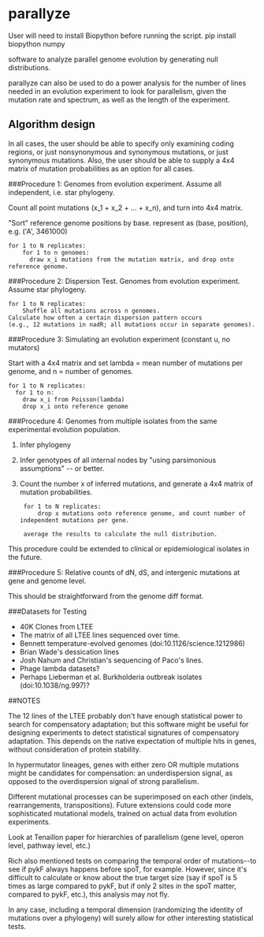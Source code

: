 parallyze
=========

User will need to install Biopython before running the script. 
pip install biopython
numpy

software to analyze parallel genome evolution by generating null distributions.

parallyze can also be used to do a power analysis for the number of lines 
needed in an evolution experiment to look for parallelism, given the mutation rate and spectrum, 
as well as the length of the experiment.

## Algorithm design

In all cases, the user should be able to specify only examining coding regions,
or just nonsynonymous and synonymous mutations, or just synonymous mutations.
Also, the user should be able to supply a 4x4 matrix of mutation probabilities as an option for all cases.

###Procedure 1: Genomes from evolution experiment. Assume all independent, i.e. star phylogeny.

Count all point mutations (x_1 + x_2 + ... + x_n), and turn into 4x4 matrix.

"Sort" reference genome positions by base. represent as (base, position), e.g. ('A', 3461000)

    for 1 to N replicates:
        for 1 to n genomes:
          draw x_i mutations from the mutation matrix, and drop onto reference genome.

###Procedure 2: Dispersion Test. Genomes from evolution experiment. Assume star phylogeny.

    for 1 to N replicates:
        Shuffle all mutations across n genomes.
    Calculate how often a certain dispersion pattern occurs 
    (e.g., 12 mutations in nadR; all mutations occur in separate genomes).    


###Procedure 3: Simulating an evolution experiment (constant u, no mutators)

Start with a 4x4 matrix and set lambda = mean number of mutations per genome, and n = number of genomes.

    for 1 to N replicates:
      for 1 to n:
        draw x_i from Poisson(lambda)
        drop x_i onto reference genome
        
###Procedure 4: Genomes from multiple isolates from the same experimental evolution population.

1) Infer phylogeny
2) Infer genotypes of all internal nodes by "using parsimonious assumptions" -- or better.
3) Count the number x of inferred mutations, and generate a 4x4 matrix of mutation probabilities.

        for 1 to N replicates:
            drop x mutations onto reference genome, and count number of independent mutations per gene.
        
        average the results to calculate the null distribution.

This procedure could be extended to clinical or epidemiological isolates in the future.

###Procedure 5: Relative counts of dN, dS, and intergenic mutations at gene and genome level.

This should be straightforward from the genome diff format.

###Datasets for Testing

* 40K Clones from LTEE
* The matrix of all LTEE lines sequenced over time.
* Bennett temperature-evolved genomes (doi:10.1126/science.1212986)
* Brian Wade's dessication lines
* Josh Nahum and Christian's sequencing of Paco's lines.
* Phage lambda datasets?
* Perhaps Lieberman et al. Burkholderia outbreak isolates (doi:10.1038/ng.997)?

##NOTES

The 12 lines of the LTEE probably don't have enough statistical power to
search for compensatory adaptation; but this software might be useful for designing experiments to detect
statistical signatures of compensatory adaptation. This depends on the native expectation of multiple hits in genes,
without consideration of protein stability.

In hypermutator lineages, genes with either zero OR multiple mutations might be candidates for compensation:
an underdispersion signal, as opposed to the overdispersion signal of strong parallelism.

Different mutational processes can be superimposed on each other (indels, rearrangements, transpositions).
Future extensions could code more sophisticated mutational models, trained on actual data from evolution experiments.

Look at Tenaillon paper for hierarchies of parallelism (gene level, operon level, pathway level, etc.)

Rich also mentioned tests on comparing the temporal order of mutations--to see if pykF always happens before spoT, for example. However, since it's difficult to calculate or know about the true target size (say if spoT is 5 times as large
compared to pykF, but if only 2 sites in the spoT matter, compared to pykF, etc.), this analysis may not fly.

In any case, including a temporal dimension (randomizing the identity of mutations over a phylogeny)
will surely allow for other interesting statistical tests.

